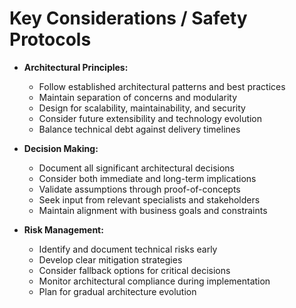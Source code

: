 # Key Considerations / Safety Protocols

- **Architectural Principles:**
  - Follow established architectural patterns and best practices
  - Maintain separation of concerns and modularity
  - Design for scalability, maintainability, and security
  - Consider future extensibility and technology evolution
  - Balance technical debt against delivery timelines

- **Decision Making:**
  - Document all significant architectural decisions
  - Consider both immediate and long-term implications
  - Validate assumptions through proof-of-concepts
  - Seek input from relevant specialists and stakeholders
  - Maintain alignment with business goals and constraints

- **Risk Management:**
  - Identify and document technical risks early
  - Develop clear mitigation strategies
  - Consider fallback options for critical decisions
  - Monitor architectural compliance during implementation
  - Plan for gradual architecture evolution
